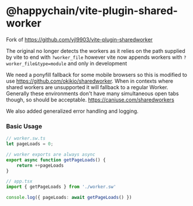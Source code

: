 # @happychain/vite-plugin-shared-worker

Fork of https://github.com/yjl9903/vite-plugin-sharedworker

The original no longer detects the workers as it relies on the path supplied by vite to end with `?worker_file` however vite now appends workers with `?worker_file&type=module` and only in development

We need a ponyfill fallback for some mobile browsers so this is modified to use https://github.com/okikio/sharedworker. When in contexts where shared workers are unsupported it will fallback to a regular Worker. Generally these environments don't have many simultaneous open tabs though, so should be acceptable. https://caniuse.com/sharedworkers

We also added generalized error handling and logging.


### Basic Usage
```ts
// worker.sw.ts
let pageLoads = 0;

// worker exports are always async
export async function getPageLoads() {
    return ++pageLoads
}

// app.tsx
import { getPageLoads } from './worker.sw'

console.log({ pageLoads: await getPageLoads() })
```
